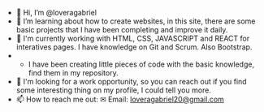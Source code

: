 - 👋 Hi, I’m @loveragabriel
- 👀 I’m learning about how to create websites, in this site, there are some basic projects that I have been completing and improve it daily. 
- 🌱 I'm currently working with HTML, CSS, JAVASCRIPT and REACT for interatives pages. I have knowledge on Git and Scrum. Also Bootstrap.
- - I have been creating little pieces of code with the basic knowledge, find them in my repository. 
- 💞️ I'm looking for a work opportunity, so you can reach out if you find some interesting thing on my profile, I could tell you more.
- 📫 How to reach me out: 
    ✉ Email: loveragabriel20@gmail.com


